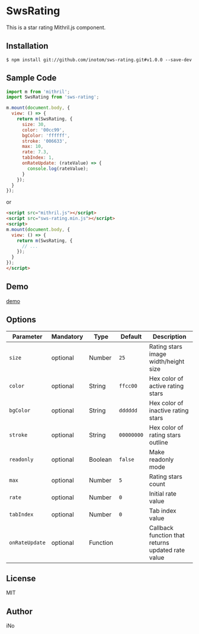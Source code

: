 # SwsRating

This is a star rating Mithril.js component.

## Installation

```
$ npm install git://github.com/inotom/sws-rating.git#v1.0.0 --save-dev
```

## Sample Code

```js
import m from 'mithril';
import SwsRating from 'sws-rating';

m.mount(document.body, {
  view: () => {
    return m(SwsRating, {
      size: 30,
      color: '00cc99',
      bgColor: 'ffffff',
      stroke: '006633',
      max: 10,
      rate: 7.3,
      tabIndex: 1,
      onRateUpdate: (rateValue) => {
        console.log(rateValue);
      }
    });
  }
});
```

or

```html
<script src="mithril.js"></script>
<script src="sws-rating.min.js"></script>
<script>
m.mount(document.body, {
  view: () => {
    return m(SwsRating, {
      // ...
    });
  }
});
</script>
```

## Demo

[demo](http://demo.serendip.ws/sws-rating/)

## Options

| **Parameter**  | **Mandatory** | **Type** | **Default** | **Description**                                   |
| ---------------| ------------- | -------- | ----------- | ------------------------------------------------- |
| `size`         | optional      | Number   | `25`        | Rating stars image width/height size              |
| `color`        | optional      | String   | `ffcc00`    | Hex color of active rating stars                  |
| `bgColor`      | optional      | String   | `dddddd`    | Hex color of inactive rating stars                |
| `stroke`       | optional      | String   | `00000000`  | Hex color of rating stars outline                 |
| `readonly`     | optional      | Boolean  | `false`     | Make readonly mode                                |
| `max`          | optional      | Number   | `5`         | Rating stars count                                |
| `rate`         | optional      | Number   | `0`         | Initial rate value                                |
| `tabIndex`     | optional      | Number   | `0`         | Tab index value                                   |
| `onRateUpdate` | optional      | Function |             | Callback function that returns updated rate value |

## License

MIT

## Author

iNo
